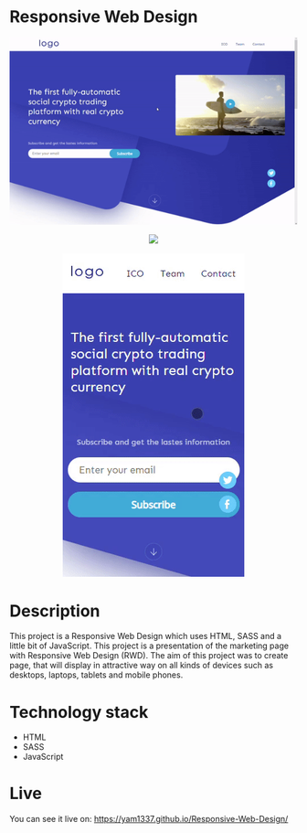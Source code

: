 # Responsive Web Design

<div align="center">
<img src="https://github.com/Yam1337/Responsive-Web-Design/blob/master/desktop.gif">
</div>
<p align="center">
    <img src="https://github.com/Yam1337/Responsive-Web-Design/blob/master/tablet.gif">
</p>
<p align="center">
    <img src="https://github.com/Yam1337/Responsive-Web-Design/blob/master/mobile.gif">
</p>

# Description

This project is a Responsive Web Design which uses HTML, SASS and a little bit of JavaScript.
This project is a presentation of the marketing page with Responsive Web Design (RWD). The aim of this project was to create page, that will display in attractive way on all kinds of devices such as desktops, laptops, tablets and mobile phones.

# Technology stack
* HTML
* SASS
* JavaScript

# Live

You can see it live on:
https://yam1337.github.io/Responsive-Web-Design/
